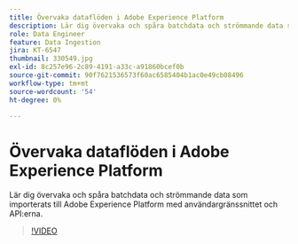 ```yaml
---
title: Övervaka dataflöden i Adobe Experience Platform
description: Lär dig övervaka och spåra batchdata och strömmande data som importerats till Adobe Experience Platform med användargränssnittet och API:er
role: Data Engineer
feature: Data Ingestion
jira: KT-6547
thumbnail: 330549.jpg
exl-id: 8c257e96-2c89-4191-a33c-a91860bcef0b
source-git-commit: 90f7621536573f60ac6585404b1ac0e49cb08496
workflow-type: tm+mt
source-wordcount: '54'
ht-degree: 0%

---
```


# Övervaka dataflöden i Adobe Experience Platform

Lär dig övervaka och spåra batchdata och strömmande data som importerats till Adobe Experience Platform med användargränssnittet och API:erna.

>[!VIDEO](https://video.tv.adobe.com/v/3409475?quality=12&learn=on)
